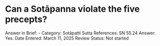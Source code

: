 # Can a Sotāpanna violate the five precepts?

Answer in Brief: -
 Category: Sotāpatti
Sutta References: SN 55.24
Answer: Yes.
Date Entered: March 11, 2025
Review Status: Not started